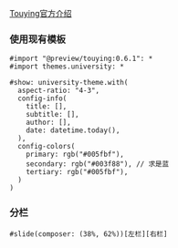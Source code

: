 [Touying官方介绍](https://touying-typ.github.io/zh/docs/intro)

### 使用现有模板
```typst
#import "@preview/touying:0.6.1": *
#import themes.university: *

#show: university-theme.with(
  aspect-ratio: "4-3",
  config-info(
    title: [],
    subtitle: [],
    author: [],
    date: datetime.today(),
  ),
  config-colors(
    primary: rgb("#005fbf"),
    secondary: rgb("#003f88"), // 求是蓝
    tertiary: rgb("#005fbf"),
  )
)
```

### 分栏
```typst
#slide(composer: (38%, 62%))[左栏][右栏]
```